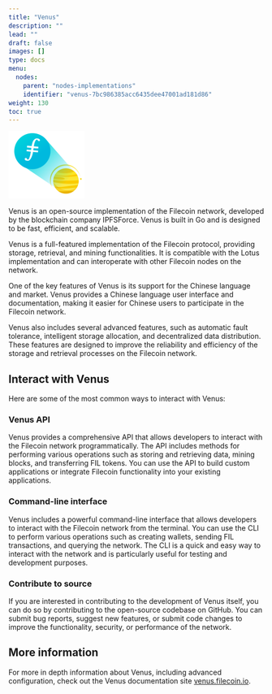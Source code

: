 ```yaml
---
title: "Venus"
description: ""
lead: ""
draft: false
images: []
type: docs
menu:
  nodes:
    parent: "nodes-implementations"
    identifier: "venus-7bc986385acc6435dee47001ad181d86"
weight: 130
toc: true
---
```


![Venus logo.](venus-logo.png)

Venus is an open-source implementation of the Filecoin network, developed by the blockchain company IPFSForce. Venus is built in Go and is designed to be fast, efficient, and scalable.

Venus is a full-featured implementation of the Filecoin protocol, providing storage, retrieval, and mining functionalities. It is compatible with the Lotus implementation and can interoperate with other Filecoin nodes on the network.

One of the key features of Venus is its support for the Chinese language and market. Venus provides a Chinese language user interface and documentation, making it easier for Chinese users to participate in the Filecoin network.

Venus also includes several advanced features, such as automatic fault tolerance, intelligent storage allocation, and decentralized data distribution. These features are designed to improve the reliability and efficiency of the storage and retrieval processes on the Filecoin network.

## Interact with Venus

Here are some of the most common ways to interact with Venus:

### Venus API

Venus provides a comprehensive API that allows developers to interact with the Filecoin network programmatically. The API includes methods for performing various operations such as storing and retrieving data, mining blocks, and transferring FIL tokens. You can use the API to build custom applications or integrate Filecoin functionality into your existing applications.

### Command-line interface

Venus includes a powerful command-line interface that allows developers to interact with the Filecoin network from the terminal. You can use the CLI to perform various operations such as creating wallets, sending FIL transactions, and querying the network. The CLI is a quick and easy way to interact with the network and is particularly useful for testing and development purposes.

### Contribute to source

If you are interested in contributing to the development of Venus itself, you can do so by contributing to the open-source codebase on GitHub. You can submit bug reports, suggest new features, or submit code changes to improve the functionality, security, or performance of the network.

## More information

For more in depth information about Venus, including advanced configuration, check out the Venus documentation site [venus.filecoin.io](https://venus.filecoin.io).
